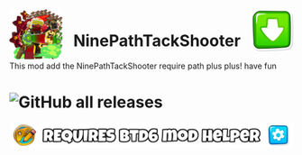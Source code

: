 <a href="https://github.com/Mattcy1/ParagonMerged/releases/download/BTD6-mod/AllParagon.dll">
    <img align="left" alt="Icon" height="90" src="Icon.png">
    <img align="right" alt="Download" height="75" src="https://raw.githubusercontent.com/gurrenm3/BTD-Mod-Helper/master/BloonsTD6%20Mod%20Helper/Resources/DownloadBtn.png">
</a>

<h1 align="center">NinePathTackShooter</h1>

This mod add the NinePathTackShooter require path plus plus! have fun

<h1 aling="left"><img alt="GitHub all releases" height="25" src="https://img.shields.io/github/downloads/Mattcy1/ParagonMerged/total?label=Total%20Dowloads"></h1>

[![Requires BTD6 Mod Helper](https://raw.githubusercontent.com/gurrenm3/BTD-Mod-Helper/master/banner.png)](https://github.com/gurrenm3/BTD-Mod-Helper#readme)
